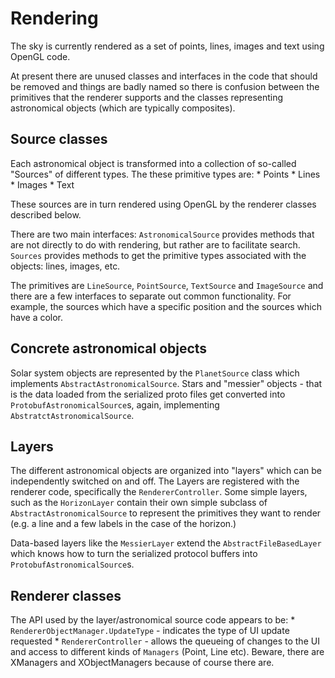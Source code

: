 # Rendering
The sky is currently rendered as a set of points, lines, images and text using OpenGL code.

At present there are unused classes and interfaces in the code that should be removed and things
are badly named so there is confusion between the primitives that the renderer supports and the
classes representing astronomical objects (which are typically composites).

## Source classes
Each astronomical object is transformed into a collection of so-called "Sources" of different types.
The these primitive types are:
    * Points
    * Lines
    * Images
    * Text

These sources are in turn rendered using OpenGL by the renderer classes described below.

There are two main interfaces: `AstronomicalSource` provides methods that are not directly to do with rendering,
but rather are to facilitate search.
`Sources` provides methods to get the primitive types associated with the objects: lines, images,
etc.

The primitives are `LineSource`, `PointSource`, `TextSource` and `ImageSource` and there are a
few interfaces to separate out common functionality. For example, the sources which have a specific
position and the sources which have a color.

## Concrete astronomical objects

Solar system objects are represented by the `PlanetSource` class which implements `AbstractAstronomicalSource`.
Stars and "messier" objects - that is the data loaded from the serialized proto files get converted into
`ProtobufAstronomicalSource`s, again, implementing `AbstratctAstronomicalSource`.

## Layers

The different astronomical objects are organized into "layers" which can be independently switched
on and off.  The Layers are registered with the renderer code, specifically the `RendererController`.
Some simple layers, such as the `HorizonLayer` contain their own simple subclass of `AbstractAstronomicalSource`
to represent the primitives they want to render (e.g. a line and a few labels in the case of the horizon.)

Data-based layers like the `MessierLayer` extend the `AbstractFileBasedLayer` which knows how to turn
the serialized protocol buffers into `ProtobufAstronomicalSource`s.

## Renderer classes

The API used by the layer/astronomical source code appears to be:
    * `RendererObjectManager.UpdateType` - indicates the type of UI update requested
    * `RendererController` - allows the queueing of changes to the UI and access to different
kinds of `Managers` (Point, Line etc).  Beware, there are XManagers and XObjectManagers because
of course there are.
